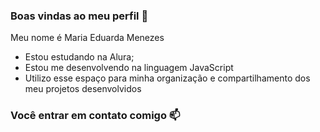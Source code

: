 ### Boas vindas ao meu perfil 🤎

Meu nome é Maria Eduarda Menezes

- Estou estudando na Alura;
- Estou me desenvolvendo na linguagem JavaScript
- Utilizo esse espaço para minha organização e compartilhamento dos meu projetos desenvolvidos

### Você entrar em contato comigo 📫
